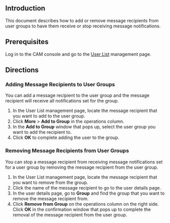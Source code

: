 ## Introduction
This document describes how to add or remove message recipients from user groups to have them receive or stop receiving message notifications.
## Prerequisites
Log in to the CAM console and go to the [User List](https://console.cloud.tencent.com/cam) management page.
## Directions
### Adding Message Recipients to User Groups
You can add a message recipient to the user group and the message recipient will receive all notifications set for the group.
1. In the User List management page, locate the message recipient that you want to add to the user group.
2. Click **More** > **Add to Group** in the operations column.
3. In the **Add to Group** window that pops up, select the user group you want to add the recipient to.
4. Click **OK** to complete adding the user to the group.

### Removing Message Recipients from User Groups
You can stop a message recipient from receiving message notifications set for a user group by removing the message recipient from the user group.
1. In the User List management page, locate the message recipient that you want to remove from the group.
2. Click the name of the message recipient to go to the user details page.
3. In the user details page, go to **Group** and find the group that you want to remove the message recipient from.
4. Click **Remove from Group** on the operations column on the right side. Click **OK** in the confirmation window that pops up to complete the removal of the message recipient from the user group.

